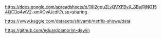 https://docs.google.com/spreadsheets/d/1Xi2gqu2LyQVXFByX_8BujRjNO154QCDp4wV2-xmXOvA/edit?usp=sharing



https://www.kaggle.com/datasets/shivamb/netflix-shows/data

https://github.com/eduardoamorim-dev/in
